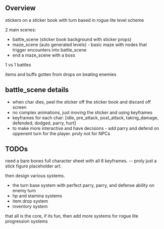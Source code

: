 ## Overview

stickers on a sticker book with turn based in rogue lite level scheme

2 main scenes:
  - battle_scene (sticker book background with sticker props)
  - maze_scene (auto generated levels) - basic maze with nodes that trigger encounters into battle_scene
  - end a maze_scene with a boss

1 vs 1 battles

items and buffs gotten from drops on beating enemies

## battle_scene details

- when char dies, peel the sticker off the sticker book and discard off screen
- no complex animations, just moving the sticker and using keyframes
- keyframes for each char: [idle, pre_attack, post_attack, taking_damage, defended, dodged, parry, hurt]
- to make more interactive and have decisions - add parry and defend on oppenent turn for the player. proly not for NPCs

## TODOs

need a bare bones full character sheet with all 6 keyframes. -- proly just a stick figure placeholder art.

then design various systems.
- the turn base system with perfect parry, parry, and defense ability on enemy turn
- hp and stamina systems
- item drop system
- inventory system

that all is the core, if its fun, then add more systems for rogue lite progression systems
